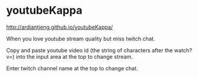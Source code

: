 # youtubeKappa
http://ardiantjeng.github.io/youtubeKappa/

When you love youtube stream quality but miss twitch chat.

Copy and paste youtube video id (the string of characters after the watch?v=) into the input area at the top to change stream.

Enter twitch channel name at the top to change chat.

